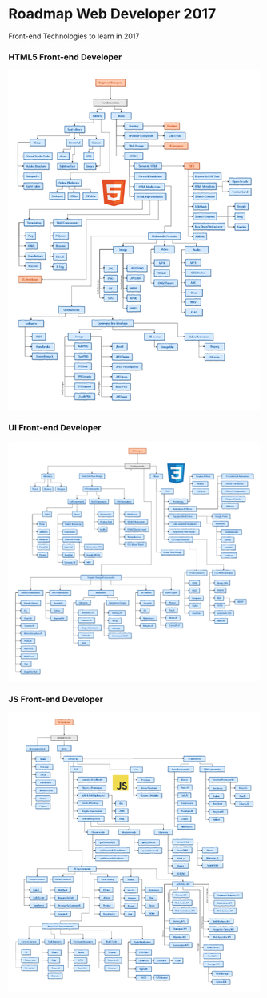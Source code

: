 # Roadmap Web Developer 2017
Front-end Technologies to learn in 2017

### HTML5 Front-end Developer

![HTML5 Front-end developer](frontend-html-dev.png)

### UI Front-end Developer

![CSS3 Front-end developer](frontend-css-dev.png)

### JS Front-end Developer

![JS Front-end developer](frontend-js-dev.png)
